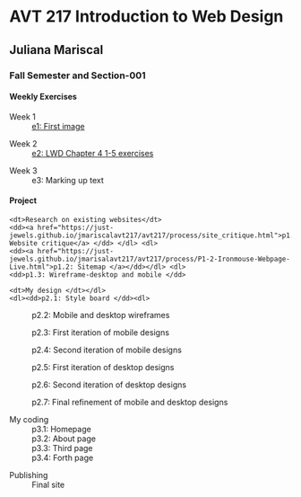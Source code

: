 
<html>
<head>
<meta charset="UTF-8">

</head>

<body>
<div id="wrapper">
<h1>AVT 217 Introduction to Web Design</h1>
<h2>Juliana Mariscal </h2>
<h3>Fall Semester and Section-001 </h3>

<div class="weekly">
<h4>Weekly Exercises</h4>
<dl>
	<dt>Week 1</dt> 
    <dd><a href="https://just-jewels.github.io/jmariscalavt217/avt217/weekly/Week%201/ghost_remix_desktop.png">e1: First image</a></dd>
</dl> <dl>
	

<dl>
	<dt>Week 2</dt>
	<dd><a href="https://just-jewels.github.io/jmariscalavt217/avt217/weekly/week2/index.html">e2: LWD Chapter 4 1-5 exercises</a></dd>
</dl>
    

<dl>
	<dt>Week 3</dt>
	<dd>e3: Marking up text</dd>
</dl>



<!-- weekly ends-->
<div id="project">
<h4>Project</h4>
<dl>

	<dt>Research on existing websites</dt>
    <dd><a href="https://just-jewels.github.io/jmariscalavt217/avt217/process/site_critique.html">p1.1: Website critique</a> </dd> </dl> <dl>
    <dd><a href="https://just-jewels.github.io/jmarisalavt217/avt217/process/P1-2-Ironmouse-Webpage-Live.html">p1.2: Sitemap </a></dd></dl> <dl>
	<dd>p1.3: Wireframe-desktop and mobile </dd>
</dl>
<dl>

	<dt>My design </dt></dl>
    <dl><dd>p2.1: Style board </dd><dl>
   <dl> <dd>p2.2: Mobile and desktop wireframes</dd> </dl> 
   <dl> <dd>p2.3: First iteration of mobile designs</dd> </dl>
	<dl> <dd>p2.4: Second iteration of mobile designs</dd> </dl>
   <dl> <dd>p2.5: First iteration of desktop designs</dd> </dl></dl>
<dl>	<dd>p2.6: Second iteration of desktop designs</dd> </dl>
	<dl> <dd>p2.7: Final refinement of mobile and desktop designs</dd> 
</dl>
	
<dl>
	<dt>My coding </dt>
    <dd>p3.1: Homepage</dd>
    <dd>p3.2: About page</dd>
    <dd>p3.3: Third page</dd>
	<dd>p3.4: Forth page</dd>

</dl>
	
<dl>
	<dt>Publishing</dt>
    <dd>Final site</dd>
</dl>
	
</div><!-- project ends-->
</div><!-- wrapper ends-->

</body>
</html>
